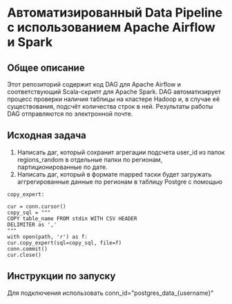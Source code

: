 # Автоматизированный Data Pipeline с использованием Apache Airflow и Spark

## Общее описание

Этот репозиторий содержит код DAG для Apache Airflow и соответствующий Scala-скрипт для Apache Spark. DAG автоматизирует процесс проверки наличия таблицы на кластере Hadoop и, в случае её существования, подсчёт количества строк в ней. Результаты работы DAG отправляются по электронной почте.

## Исходная задача

1. Написать даг, который сохранит агрегации подсчета user_id из папок regions_random в отдельные папки по регионам, партиционированные по дате.
2. Написать даг, который в формате mapped таски будет загружать аггрегированные данные по регионам в таблицу Postgre с помощью 
```
copy_expert:

cur = conn.cursor()
copy_sql = """
COPY table_name FROM stdin WITH CSV HEADER
DELIMITER as ','
"""
with open(path, 'r') as f:
cur.copy_expert(sql=copy_sql, file=f)
conn.commit()
cur.close()
```

## Инструкции по запуску

Для подключения использовать conn_id="postgres_data_{username}"
